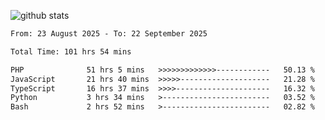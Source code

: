 
![github stats](https://github-readme-stats.vercel.app/api?username=realmahd1&show_icons=true&theme=codeSTACKr&hide_rank=true&count_private=true)

<!--START_SECTION:waka-->

```txt
From: 23 August 2025 - To: 22 September 2025

Total Time: 101 hrs 54 mins

PHP              51 hrs 5 mins   >>>>>>>>>>>>>------------   50.13 %
JavaScript       21 hrs 40 mins  >>>>>--------------------   21.28 %
TypeScript       16 hrs 37 mins  >>>>---------------------   16.32 %
Python           3 hrs 34 mins   >------------------------   03.52 %
Bash             2 hrs 52 mins   >------------------------   02.82 %
```

<!--END_SECTION:waka-->
